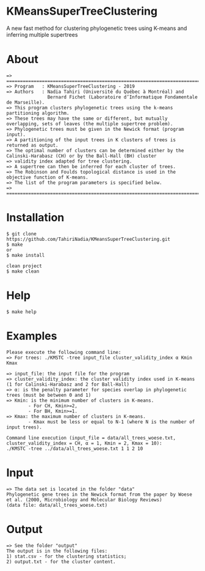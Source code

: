 # KMeansSuperTreeClustering
A new fast method for clustering phylogenetic trees using K-means and inferring multiple supertrees

# About
	=> =============================================================================================================================
	=> Program   : KMeansSuperTreeClustering - 2019
	=> Authors   : Nadia Tahiri (Université du Québec à Montréal) and 
	               Bernard Fichet (Laboratoire d’Informatique Fondamentale de Marseille).
	=> This program clusters phylogenetic trees using the k-means partitioning algorithm.
	=> These trees may have the same or different, but mutually overlapping, sets of leaves (the multiple supertree problem).
	=> Phylogenetic trees must be given in the Newick format (program input).
	=> A partitioning of the input trees in K clusters of trees is returned as output. 
	=> The optimal number of clusters can be determined either by the Calinski-Harabasz (CH) or by the Ball-Hall (BH) cluster 
	=> validity index adapted for tree clustering.
	=> A supertree can then be inferred for each cluster of trees.
	=> The Robinson and Foulds topological distance is used in the objective function of K-means.
	=> The list of the program parameters is specified below.
	=> =============================================================================================================================

# Installation
	$ git clone https://github.com/TahiriNadia/KMeansSuperTreeClustering.git
	$ make
	or
	$ make install

	clean project
	$ make clean

# Help
	$ make help

# Examples
	Please execute the following command line:
	=> For trees: ./KMSTC -tree input_file cluster_validity_index α Kmin Kmax

	=> input_file: the input file for the program
	=> cluster_validity_index: the cluster validity index used in K-means (1 for Calinski-Harabasz and 2 for Ball-Hall)
	=> α: is the penalty parameter for species overlap in phylogenetic trees (must be between 0 and 1)
	=> Kmin: is the minimum number of clusters in K-means. 
        	- For CH, Kmin>=2,
        	- For BH, Kmin>=1.
	=> Kmax: the maximum number of clusters in K-means. 
        	- Kmax must be less or equal to N-1 (where N is the number of input trees).

	Command line execution (input_file = data/all_trees_woese.txt, cluster_validity_index = CH, α = 1, Kmin = 2, Kmax = 10):
	./KMSTC -tree ../data/all_trees_woese.txt 1 1 2 10

# Input
	=> The data set is located in the folder "data"
	Phylogenetic gene trees in the Newick format from the paper by Woese et al. (2000, Microbiology and Molecular Biology Reviews)
	(data file: data/all_trees_woese.txt)

# Output
	=> See the folder "output"
	The output is in the following files:
	1) stat.csv - for the clustering statistics;
	2) output.txt - for the cluster content.
